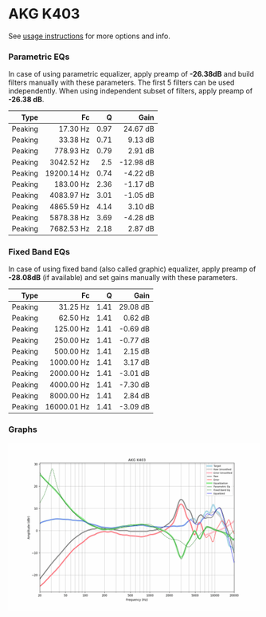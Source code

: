 # AKG K403
See [usage instructions](https://github.com/jaakkopasanen/AutoEq#usage) for more options and info.

### Parametric EQs
In case of using parametric equalizer, apply preamp of **-26.38dB** and build filters manually
with these parameters. The first 5 filters can be used independently.
When using independent subset of filters, apply preamp of **-26.38 dB**.

| Type    | Fc          |    Q | Gain      |
|--------:|------------:|-----:|----------:|
| Peaking | 17.30 Hz    | 0.97 | 24.67 dB  |
| Peaking | 33.38 Hz    | 0.71 | 9.13 dB   |
| Peaking | 778.93 Hz   | 0.79 | 2.91 dB   |
| Peaking | 3042.52 Hz  | 2.5  | -12.98 dB |
| Peaking | 19200.14 Hz | 0.74 | -4.22 dB  |
| Peaking | 183.00 Hz   | 2.36 | -1.17 dB  |
| Peaking | 4083.97 Hz  | 3.01 | -1.05 dB  |
| Peaking | 4865.59 Hz  | 4.14 | 3.10 dB   |
| Peaking | 5878.38 Hz  | 3.69 | -4.28 dB  |
| Peaking | 7682.53 Hz  | 2.18 | 2.87 dB   |

### Fixed Band EQs
In case of using fixed band (also called graphic) equalizer, apply preamp of **-28.08dB**
(if available) and set gains manually with these parameters.

| Type    | Fc          |    Q | Gain     |
|--------:|------------:|-----:|---------:|
| Peaking | 31.25 Hz    | 1.41 | 29.08 dB |
| Peaking | 62.50 Hz    | 1.41 | 0.62 dB  |
| Peaking | 125.00 Hz   | 1.41 | -0.69 dB |
| Peaking | 250.00 Hz   | 1.41 | -0.77 dB |
| Peaking | 500.00 Hz   | 1.41 | 2.15 dB  |
| Peaking | 1000.00 Hz  | 1.41 | 3.17 dB  |
| Peaking | 2000.00 Hz  | 1.41 | -3.01 dB |
| Peaking | 4000.00 Hz  | 1.41 | -7.30 dB |
| Peaking | 8000.00 Hz  | 1.41 | 2.84 dB  |
| Peaking | 16000.01 Hz | 1.41 | -3.09 dB |

### Graphs
![](./AKG%20K403.png)